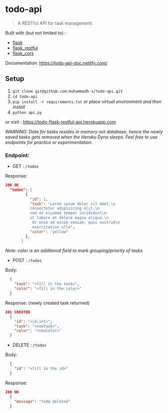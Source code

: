 # todo-api
> A RESTful API for task management.

Built with (but not limited to) :
  * [flask](https://github.com/pallets/flask)
  * [flask_restful](https://github.com/flask-restful/flask-restful)
  * [flask_cors](https://github.com/corydolphin/flask-cors)

Documentation: <https://todo-api-doc.netlify.com/>


## Setup

1. `git clone git@github.com:muhammadh-s/todo-api.git`
2. `cd todo-api`
3. `pip install -r requirements.txt` _or place virtual environment and then install_
4. `python api.py`

or visit : <https://todo-flask-restful-api.herokuapp.com>

_WARNING: Data for tasks resides in memory not database, hence the newly saved tasks gets removed when the Heroku Dyno sleeps. Feel free to use endpoints for practice or experimentation._

### Endpoint:

* GET : `/todos`

Response:
```JSON
200 OK
  "todos": [
         {
           "id": 1,
           "task": "Lorem ipsum dolor sit amet,\n    
           consectetur adipisicing elit,\n    
           sed do eiusmod tempor incididunt\n    
           ut labore et dolore magna aliqua.\n   
            Ut enim ad minim veniam, quis nostrud\n    
            exercitation ulla",
           "color": "yellow"
         },
       ]
```
_Note: color is an additional field to mark grouping/priority of tasks_

* POST : `/todos`

Body:
```JSON
  {
    "task": "<fill in the task>",
    "color": "<fill in the color>"
  }
  ```  

Response: (newly created task returned)
```JSON
201 CREATED
  {
    "id": "<id:int>",
    "task": "<newTask>",
    "color": "<newColor>"
  }
```
* DELETE : `/todos`

Body:
```JSON
  {
    "id": "<fill in the id>"
  }
```

Response:
```JSON
200 OK
  {
    "message": "todo deleted"
  }
```
